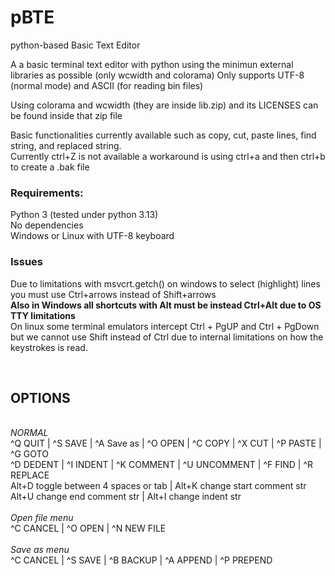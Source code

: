 # pBTE
python-based Basic Text Editor

A a basic terminal text editor with python using the minimun external libraries as possible (only wcwidth and colorama) 
Only supports UTF-8 (normal mode) and ASCII (for reading bin files)

Using colorama and wcwidth (they are inside lib.zip) and its LICENSES can be found inside that zip file

Basic functionalities currently available such as copy, cut, paste lines, find string, and replaced string.
<br>Currently ctrl+Z is not available a workaround is using ctrl+a and then ctrl+b to create a .bak file

<h3>Requirements:</h3>
Python 3 (tested under python 3.13)<br>
No dependencies<br>
Windows or Linux with UTF-8 keyboard <br>

<h3>Issues</h3>
Due to limitations with msvcrt.getch() on windows to select (highlight) lines you must use Ctrl+arrows instead of Shift+arrows<br>
<b>Also in Windows all shortcuts with Alt must be instead Ctrl+Alt due to OS TTY limitations</b><br>
On linux some terminal emulators intercept Ctrl + PgUP and Ctrl + PgDown but we cannot
use Shift instead of Ctrl due to internal limitations on how the keystrokes is read. <br>



<br><h2>OPTIONS</h2>
<br>*NORMAL*<br>
^Q QUIT | ^S SAVE | ^A Save as | ^O OPEN | ^C COPY | ^X CUT | ^P PASTE | ^G GOTO <br>
^D DEDENT | ^I INDENT | ^K COMMENT | ^U UNCOMMENT | ^F FIND | ^R REPLACE <br>
Alt+D toggle between 4 spaces or tab | Alt+K change start comment str <br>
Alt+U change end comment str | Alt+I change indent str<br>
<br>*Open file menu*<br>
^C CANCEL | ^O OPEN  | ^N NEW FILE <br>
<br>*Save as menu*<br>
^C CANCEL | ^S SAVE | ^B BACKUP | ^A APPEND | ^P PREPEND
<br><br>
